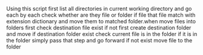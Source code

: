 Using this script first list all directories in current working directory and go 
each by each check whether are they file or folder if file that file match with extension
dictionary and move them to matched folder.when move files into folders first check destination
file exist if not first create destination folder and move if destination folder exist 
check current file is in the folder if it is in the folder simply pass that step and go
forward if not exist move file to the folder 